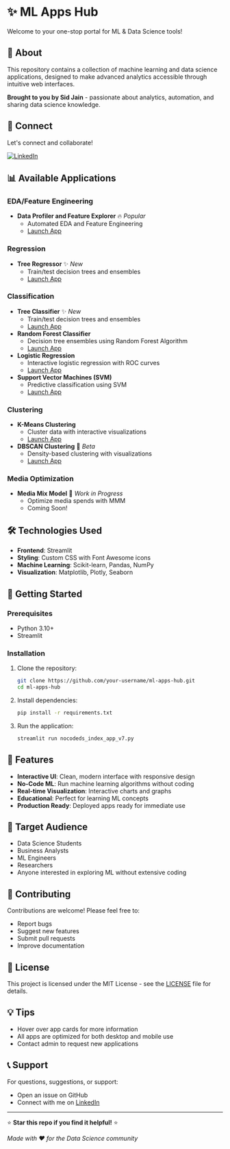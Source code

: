 # ✨ ML Apps Hub

Welcome to your one-stop portal for ML & Data Science tools!

## 🚀 About

This repository contains a  collection of machine learning and data science applications, designed to make advanced analytics accessible through intuitive web interfaces.

**Brought to you by Sid Jain** - passionate about analytics, automation, and sharing data science knowledge.

## 🔗 Connect

Let's connect and collaborate! 

[![LinkedIn](https://img.shields.io/badge/LinkedIn-0077B5?style=for-the-badge&logo=linkedin&logoColor=white)](https://www.linkedin.com/in/siddharth-jain-45256619/)

## 📊 Available Applications

### EDA/Feature Engineering
- **Data Profiler and Feature Explorer** 🔥 *Popular*
  - Automated EDA and Feature Engineering
  - [Launch App](https://edafeatgen.streamlit.app/)

### Regression
- **Tree Regressor** ✨ *New*
  - Train/test decision trees and ensembles
  - [Launch App](https://decisiontreeclassification.streamlit.app/)

### Classification
- **Tree Classifier** ✨ *New*
  - Train/test decision trees and ensembles
  - [Launch App](https://decisiontreeclassification.streamlit.app/)
- **Random Forest Classifier**
  - Decision tree ensembles using Random Forest Algorithm
  - [Launch App](https://randomforestclassification.streamlit.app/)
- **Logistic Regression**
  - Interactive logistic regression with ROC curves
  - [Launch App](https://logisticregressionclassification.streamlit.app/)
- **Support Vector Machines (SVM)**
  - Predictive classification using SVM
  - [Launch App](https://svmclassification.streamlit.app/)

### Clustering
- **K-Means Clustering**
  - Cluster data with interactive visualizations
  - [Launch App](https://kmeanswithviz.streamlit.app/)
- **DBSCAN Clustering** 🧪 *Beta*
  - Density-based clustering with visualizations
  - [Launch App](https://dbscanclustering.streamlit.app/)

### Media Optimization
- **Media Mix Model** 🔨 *Work in Progress*
  - Optimize media spends with MMM
  - Coming Soon!

## 🛠️ Technologies Used

- **Frontend**: Streamlit
- **Styling**: Custom CSS with Font Awesome icons
- **Machine Learning**: Scikit-learn, Pandas, NumPy
- **Visualization**: Matplotlib, Plotly, Seaborn

## 🚀 Getting Started

### Prerequisites
- Python 3.10+
- Streamlit

### Installation
1. Clone the repository:
   ```bash
   git clone https://github.com/your-username/ml-apps-hub.git
   cd ml-apps-hub
   ```

2. Install dependencies:
   ```bash
   pip install -r requirements.txt
   ```

3. Run the application:
   ```bash
   streamlit run nocodeds_index_app_v7.py
   ```

## 📝 Features

- **Interactive UI**: Clean, modern interface with responsive design
- **No-Code ML**: Run machine learning algorithms without coding
- **Real-time Visualization**: Interactive charts and graphs
- **Educational**: Perfect for learning ML concepts
- **Production Ready**: Deployed apps ready for immediate use

## 🎯 Target Audience

- Data Science Students
- Business Analysts
- ML Engineers
- Researchers
- Anyone interested in exploring ML without extensive coding

## 🤝 Contributing

Contributions are welcome! Please feel free to:
- Report bugs
- Suggest new features
- Submit pull requests
- Improve documentation

## 📄 License

This project is licensed under the MIT License - see the [LICENSE](LICENSE) file for details.

## 💡 Tips

- Hover over app cards for more information
- All apps are optimized for both desktop and mobile use
- Contact admin to request new applications

## 📞 Support

For questions, suggestions, or support:
- Open an issue on GitHub
- Connect with me on [LinkedIn](https://www.linkedin.com/in/siddharth-jain-45256619/)

---

⭐ **Star this repo if you find it helpful!** ⭐

*Made with ❤️ for the Data Science community*
